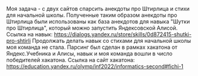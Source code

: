 Моя задача - с двух сайтов спарсить анекдоты про Штирлица и стихи для начальной школы.
Полученные таким образом анекдоты про Штирлица были использованы как база анекдотов для навыка "Шутки про Штирлица", который можно запустить Яндексовской Алисой.
Ссылка на навык: https://dialogs.yandex.ru/store/skills/0d872415-shutki-pro-shtirli
Продолжать делать навык со стихами для начальной школы моя команда не стала.
Парсинг был сделан в рамках хакатона от Яндекс.Учебника и Алисы, навык и моя команда вошли в число победителей хакатона.
Ссылка на сайт хакатона: https://education.yandex.ru/olymp/inf2022/informatics-second#fichi-1
